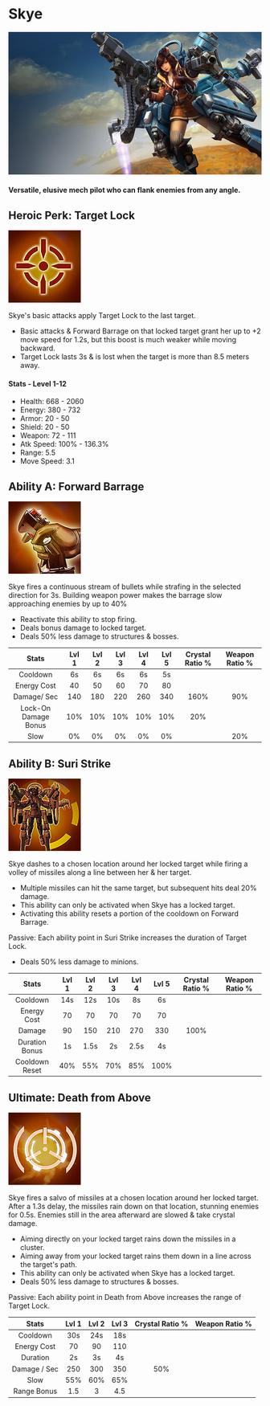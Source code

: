 # Skye

![](../../.gitbook/assets/image%20%28237%29.png)

#### Versatile, elusive mech pilot who can flank enemies from any angle.

## Heroic Perk: Target Lock

![Target Lock](../../.gitbook/assets/image%20%2899%29.png)

Skye's basic attacks apply Target Lock to the last target.

* Basic attacks & Forward Barrage on that locked target grant her up to +2 move speed for 1.2s, but this boost is much weaker while moving backward.
* Target Lock lasts 3s & is lost when the target is more than 8.5 meters away.

#### Stats - Level 1-12

* Health: 668 - 2060
* Energy: 380 - 732
* Armor: 20 - 50
* Shield: 20 - 50
* Weapon: 72 - 111
* Atk Speed: 100% - 136.3%
* Range: 5.5
* Move Speed: 3.1

## Ability A: Forward Barrage

![Forward Barrage](../../.gitbook/assets/image%20%28223%29.png)

Skye fires a continuous stream of bullets while strafing in the selected direction for 3s. Building weapon power makes the barrage slow approaching enemies by up to 40%

* Reactivate this ability to stop firing.
* Deals bonus damage to locked target.
* Deals 50% less damage to structures & bosses.

| Stats | Lvl 1 | Lvl 2 | Lvl 3 | Lvl 4 | Lvl 5 | Crystal      Ratio % | Weapon     Ratio % |
| :---: | :---: | :---: | :---: | :---: | :---: | :---: | :---: |
| Cooldown | 6s | 6s | 6s | 6s | 5s |  |  |
| Energy       Cost | 40 | 50 | 60 | 70 | 80 |  |  |
| Damage/   Sec | 140 | 180 | 220 | 260 | 340 | 160% | 90% |
| Lock-On    Damage   Bonus | 10% | 10% | 10% | 10% | 10% | 20% |  |
| Slow | 0% | 0% | 0% | 0% | 0% |  | 20% |

## Ability B: Suri Strike

![Suri Strike](../../.gitbook/assets/image%20%28207%29.png)

Skye dashes to a chosen location around her locked target while firing a volley of missiles along a line between her & her target.

* Multiple missiles can hit the same target, but subsequent hits deal 20% damage.
* This ability can only be activated when Skye has a locked target.
* Activating this ability resets a portion of the cooldown on Forward Barrage.

Passive: Each ability point in Suri Strike increases the duration of Target Lock.

* Deals 50% less damage to minions.

| Stats | Lvl 1 | Lvl 2 | Lvl 3 | Lvl 4 | Lvl 5 | Crystal      Ratio % | Weapon     Ratio % |
| :---: | :---: | :---: | :---: | :---: | :---: | :---: | :---: |
| Cooldown | 14s | 12s | 10s | 8s | 6s |  |  |
| Energy       Cost | 70 | 70 | 70 | 70 | 70 |  |  |
| Damage | 90 | 150 | 210 | 270 | 330 | 100% |  |
| Duration    Bonus | 1s | 1.5s | 2s | 2.5s | 4s |  |  |
| Cooldown Reset | 40% | 55% | 70% | 85% | 100% |  |  |

## Ultimate: Death from Above

![Death from Above](../../.gitbook/assets/image%20%2816%29.png)

Skye fires a salvo of missiles at a chosen location around her locked target. After a 1.3s delay, the missiles rain down on that location, stunning enemies for 0.5s. Enemies still in the area afterward are slowed & take crystal damage.

* Aiming directly on your locked target rains down the missiles in a cluster.
* Aiming away from your locked target rains them down in a line across the target's path.
* This ability can only be activated when Skye has a locked target.
* Deals 50% less damage to structures & bosses.

Passive: Each ability point in Death from Above increases the range of Target Lock.

| Stats | Lvl 1 | Lvl 2 | Lvl 3 | Crystal Ratio % | Weapon Ratio % |
| :---: | :---: | :---: | :---: | :---: | :---: |
| Cooldown | 30s | 24s | 18s |  |  |
| Energy Cost | 70 | 90 | 110 |  |  |
| Duration | 2s | 3s | 4s |  |  |
| Damage / Sec | 250 | 300 | 350 | 50% |  |
| Slow | 55% | 60% | 65% |  |  |
| Range Bonus | 1.5 | 3 | 4.5 |  |  |


